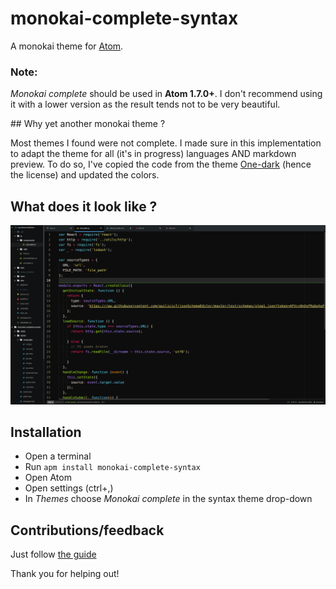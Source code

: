 monokai-complete-syntax
=======================

A monokai theme for [Atom](https://atom.io/).

### Note:

_Monokai complete_ should be used in __Atom 1.7.0+__. I don't recommend using it with a lower version as the result tends not to be very beautiful.

## Why yet another monokai theme ?

Most themes I found were not complete. I made sure in this implementation to adapt the theme for all (it's in progress) languages AND markdown preview.
To do so, I've copied the code from the theme [One-dark](https://github.com/atom/one-dark-syntax) (hence the license) and updated the colors.

## What does it look like ?

![JavaScript example](https://raw.githubusercontent.com/quilicicf/monokai-complete-syntax/master/doc/screenshot.png)

## Installation

- Open a terminal
- Run `apm install monokai-complete-syntax`
- Open Atom
- Open settings (ctrl+,)
- In _Themes_ choose _Monokai complete_ in the syntax theme drop-down

## Contributions/feedback

Just follow [the guide](https://github.com/quilicicf/Docs/blob/master/contribution/main.md)

Thank you for helping out!
